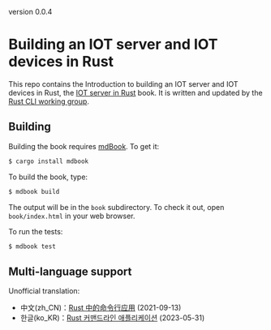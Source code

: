 version 0.0.4

# Building an IOT server and IOT devices in Rust

This repo contains the Introduction to building an IOT server and IOT devices in Rust, the [IOT server in Rust][IotBook] book.
It is written and updated by the [Rust CLI working group][wg].

## Building

Building the book requires [mdBook].
To get it:

[mdBook]: https://github.com/rust-lang/mdBook

```bash
$ cargo install mdbook
```

To build the book, type:

```bash
$ mdbook build
```

The output will be in the `book` subdirectory.
To check it out, open `book/index.html` in your web browser.

To run the tests:

```bash
$ mdbook test
```

## Multi-language support
Unofficial translation:
- 中文(zh_CN)：[Rust 中的命令行应用][rust-cli-zh_CN] (2021-09-13)
- 한글(ko_KR)：[Rust 커맨드라인 애플리케이션][rust-cli-ko_KR] (2023-05-31)

[IotBook]: https://jwmurray.github.com/jwmurray/iot_rs
[wg]: https://github.com/rust-cli/meta
[rust-cli-zh_CN]: https://suibianxiedianer.github.io/rust-cli-book-zh_CN/
[rust-cli-ko_KR]: https://parksb.github.io/rust-cli-book-ko-kr/
